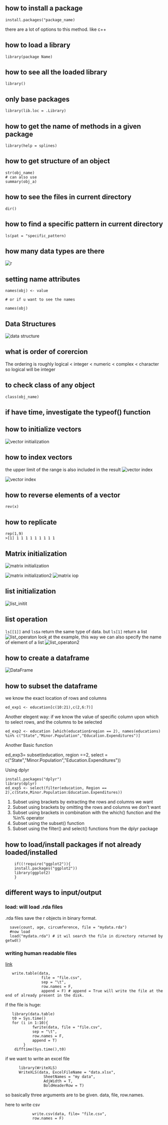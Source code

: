 ## how to install a package

    install.packages("package_name)
    
there are a lot of options to this method. like c++


## how to load a library
    library(package Name)

## how to see all the loaded library

    library()
  
## only base packages
  
    library(lib.loc = .Library)
  
## how to get the name of methods in a given package

    library(help = splines)
## how to get structure of an object

    str(obj_name)
    # can also use 
    summary(obj_a)
    
## how to see the files in current directory

    dir()
    
## how to find a specific pattern in current directory
    ls(pat = "specific_pattern)

## how many data types are there
![r](r_data_types.jpg)


## setting name attributes 
    
    names(obj) <- value
    
    # or if u want to see the names
    
    names(obj)
    
## Data Structures
![data structure](r_data_structures.jpg)


## what is order of corercion
The ordering is roughly logical < integer < numeric < complex < character
so logical will be integer

## to check class of any object

    class(obj_name)
    
## if have time, investigate the typeof() function


## how to initialize vectors
![vector initialization](r_vectors_init.jpg)

## how to index vectors
the upper limit of the range is also included in the result
![vector index](r_vectors_index.jpg)

![vector index](r_vectors_index2.jpg)

## how to reverse elements of a vector
    
    rev(x)
## how to replicate 

    rep(1,9)
    >[1] 1 1 1 1 1 1 1 1 1
## Matrix initialization
![matrix initialization](r_matrix_init.jpg)

![matrix initialization2](r_matrix_init2.jpg)
![matrix iop](r_matrix_op2.jpg)


## list initialization
![list_initit](images/r_list_ini.jpg)

## list operation
`ls[[1]]` and `ls$a` return the same type of data. but `ls[1]` return a list
![list_operaton](images/r_list_op.jpg)
look at the example, this way we can also specify the name of element of a list
![list_operaton2](images/r_list_op1.jpg)


## how to create a dataframe

![DataFrame](images/r_df_init.jpg)

## how to subset the dataframe

we know the exact location of rows and columns

    ed_exp1 <- education[c(10:21),c(2,6:7)]

Another elegent way: if we know the value of specific column upon which to select rows, and the columns to be selected

    ed_exp2 <- education [which(education$region == 2), names(educations) %in% c("State","Minor.Population","Education.Expenditures")]
    
Another Basic function 
    
   ed_exp3= subset(education, region ==2, select =  c("State","Minor.Population","Education.Expenditures"))
   
Using dplyr

    install.packages("dplyr")
    library(dplyr)
    ed_exp5 <- select(filter(education, Region == 2),c(State,Minor.Population:Education.Expenditures))
    
1. Subset using brackets by extracting the rows and columns we want
2. Subset using brackets by omitting the rows and columns we don’t want
3. Subset using brackets in combination with the which() function and the %in% operator
4. Subset using the subset() function
5. Subset using the filter() and select() functions from the dplyr package

## how to load/install packages if not already loaded/installed

        if((!require("ggplot2")){
        install.packages("ggplot2"))
        library(ggplot2)
        }


## different ways to input/output

### load: will load .rda files

.rda files save the r objects in binary format.

      save(count, age, circumference, file = "mydata.rda")
      #now load
      load("mydata.rda") # it wil search the file in directory returned by getwd()
      
### writing human readable files
[link](https://www.r-bloggers.com/how-to-save-and-load-datasets-in-r-an-overview/)

       write.table(data, 
                    file = "file.csv",
                    sep = "\t",
                    row.names = F,
                    append = F) # append = True will write the file at the end of already present in the disk. 
                    
if the file is huge:
       
       
       library(data.table)
       t0 = Sys.time()
       for (i in 1:10){
                fwrite(data, file = "file.csv",
                sep = "\t",
                row.names = F,
                append = T)
            }
        difftime(Sys.time(),t0)
        
if we want to write an excel file

          library(WriteXLS)
          WriteXLS(data, ExcelFileName = "data.xlsx",
                     SheetNames = "my data",
                     AdjWidth = T,
                     BoldHeaderRow = T)
                     
so basically three arguments are to be given. data, file, row.names.

here to write csv

                write.csv(data, file= "file.csv",
                row.names = F)
                
                
